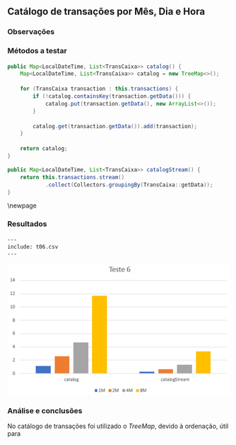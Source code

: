 ## Catálogo de transações por Mês, Dia e Hora

### Observações

### Métodos a testar

```{.java caption="Obtenção do catálogo recorrendo a técnicas do JAVA7"}
public Map<LocalDateTime, List<TransCaixa>> catalog() {
    Map<LocalDateTime, List<TransCaixa>> catalog = new TreeMap<>();

    for (TransCaixa transaction : this.transactions) {
        if (!catalog.containsKey(transaction.getData())) {
            catalog.put(transaction.getData(), new ArrayList<>());
        }

        catalog.get(transaction.getData()).add(transaction);
    }

    return catalog;
}
```

```{.java caption="Obtenção do catálogo recorrendo a Streams"}
public Map<LocalDateTime, List<TransCaixa>> catalogStream() {
    return this.transactions.stream()
            .collect(Collectors.groupingBy(TransCaixa::getData));
}
```

\newpage

### Resultados

```table
---
include: t06.csv
---
```

![Representação gráfica destes resultados](charts/t06-2.PNG)


### Análise e conclusões

No catálogo de transações foi utilizado o *TreeMap*, devido à ordenação, útil para
